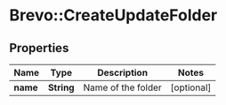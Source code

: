 # Brevo::CreateUpdateFolder

## Properties
Name | Type | Description | Notes
------------ | ------------- | ------------- | -------------
**name** | **String** | Name of the folder | [optional] 


